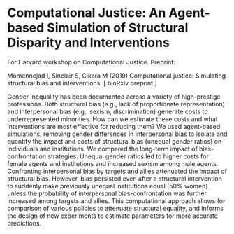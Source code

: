 # Computational Justice: An Agent-based Simulation of Structural Disparity and Interventions
For Harvard workshop on Computational Justice.
Preprint:

Momennejad I, Sinclair S, Cikara M (2019) 
Computational justice: Simulating structural bias and interventions.
[ bioRxiv preprint ]



Gender inequality has been documented across a variety of high-prestige professions. Both structural bias (e.g., lack of proportionate representation) and interpersonal bias (e.g., sexism, discrimination) generate costs to underrepresented minorities. How can we estimate these costs and what interventions are most effective for reducing them? We used agent-based simulations, removing gender differences in interpersonal bias to isolate and quantify the impact and costs of structural bias (unequal gender ratios) on individuals and institutions. We compared the long-term impact of bias-confrontation strategies. Unequal gender ratios led to higher costs for female agents and institutions and increased sexism among male agents. Confronting interpersonal bias by targets and allies attenuated the impact of structural bias. However, bias persisted even after a structural intervention to suddenly make previously unequal institutions equal (50% women) unless the probability of interpersonal bias-confrontation was further increased among targets and allies. This computational approach allows for comparison of various policies to attenuate structural equality, and informs the design of new experiments to estimate parameters for more accurate predictions.

